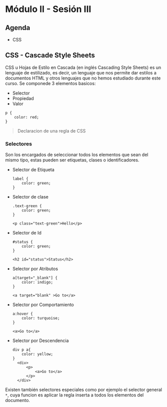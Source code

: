 # Módulo II - Sesión III

## Agenda

- CSS

## CSS - Cascade Style Sheets

CSS u Hojas de Estilo en Cascada (en inglés Cascading Style Sheets) es un lenguaje de estilizado, es decir, un lenguaje que nos permite dar estilos a documentos HTML y otros lenguajes que no hemos estudiado durante este curso.
Se componede 3 elementos basicos:

- Selector
- Propiedad
- Valor

```
p {
    color: red;
}
```

> Declaracion de una regla de CSS

### Selectores

Son los encargados de seleccionar todos los elementos que sean del mismo tipo, estas pueden ser etiquetas, clases o identificadores.

- Selector de Etiqueta

  ```
  label {
      color: green;
  }
  ```

- Selector de clase

  ```
  .text-green {
      color: green;
  }

  <p class="text-green">Hello</p>
  ```

- Selector de Id

  ```
  #status {
      color: green;
  }

  <h2 id="status">Status</h2>
  ```

- Selector por Atributos

  ```
  a[target="_blank"] {
      color: indigo;
  }

  <a target="blank" >Go to</a>
  ```

- Selector por Comportamiento

  ```
  a:hover {
      color: turquoise;
  }

  <a>Go to</a>
  ```

- Selector por Descendencia

  ```
  div p a{
      color: yellow;
  }
    <div>
        <p>
            <a>Go to</a>
        </p>
    </div>
  ```

Existen también selectores especiales como por ejemplo el selector general `*`, cuya funcion es aplicar la regla inserta a todos los elementos del documento.

